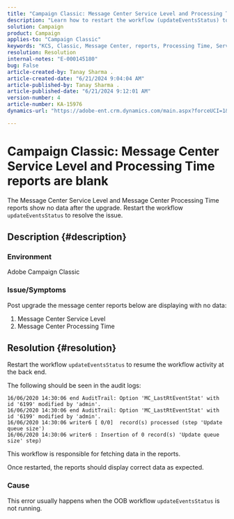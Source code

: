 ```yaml
---
title: "Campaign Classic: Message Center Service Level and Processing Time reports are blank"
description: "Learn how to restart the workflow (updateEventsStatus) to resume backend workflow activity in Campaign Classic."
solution: Campaign
product: Campaign
applies-to: "Campaign Classic"
keywords: "KCS, Classic, Message Center, reports, Processing Time, Service Level, Campaign, updateEventsStatus"
resolution: Resolution
internal-notes: "E-000145180"
bug: False
article-created-by: Tanay Sharma .
article-created-date: "6/21/2024 9:04:04 AM"
article-published-by: Tanay Sharma .
article-published-date: "6/21/2024 9:12:01 AM"
version-number: 4
article-number: KA-15976
dynamics-url: "https://adobe-ent.crm.dynamics.com/main.aspx?forceUCI=1&pagetype=entityrecord&etn=knowledgearticle&id=1c26fb30-ad2f-ef11-840a-000d3a5b439f"

---
```

# Campaign Classic: Message Center Service Level and Processing Time reports are blank


The Message Center Service Level and Message Center Processing Time reports show no data after the upgrade. Restart the workflow `updateEventsStatus` to resolve the issue.

## Description {#description}


### Environment

Adobe Campaign Classic



### Issue/Symptoms

Post upgrade the message center reports below are displaying with no data:

1. Message Center Service Level
2. Message Center Processing Time



## Resolution {#resolution}


Restart the workflow `updateEventsStatus` to resume the workflow activity at the back end.

The following should be seen in the audit logs:


```
16/06/2020 14:30:06 end AuditTrail: Option 'MC_LastRtEventStat' with id '6199' modified by 'admin'.
16/06/2020 14:30:06 end AuditTrail: Option 'MC_LastRtEventStat' with id '6199' modified by 'admin'.
16/06/2020 14:30:06 writer6 [ 0/0]  record(s) processed (step 'Update queue size')
16/06/2020 14:30:06 writer6 : Insertion of 0 record(s) 'Update queue size' step)
```


This workflow is responsible for fetching data in the reports.

Once restarted, the reports should display correct data as expected.

### Cause

This error usually happens when the OOB workflow `updateEventsStatus` is not running.
